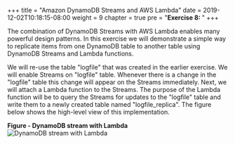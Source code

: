 +++
title = "Amazon DynamoDB Streams and AWS Lambda"
date = 2019-12-02T10:18:15-08:00
weight = 9
chapter = true
pre = "<b>Exercise 8: </b>"
+++


The combination of DynamoDB Streams with AWS Lambda enables many powerful design patterns. In this exercise we will demonstrate a simple way to replicate items from one DynamoDB table to another table using DynamoDB Streams and Lambda functions.

We will re-use the table "logfile" that was created in the earlier exercise. We will enable Streams on "logfile" table. Whenever there is a change in the "logfile" table this change will appear on the Streams immediately. Next, we will attach a Lambda function to the Streams. The purpose of the Lambda function will be to query the Streams for updates to the "logfile" table and write them to a newly created table named "logfile_replica". The figure below shows the high-level view of this implementation.

**Figure - DynamoDB stream with Lambda**
![DynamoDB stream with Lambda](/images/image6.jpg)
